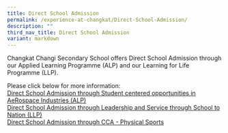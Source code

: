 ```yaml
---
title: Direct School Admission
permalink: /experience-at-changkat/Direct-School-Admission/
description: ""
third_nav_title: Direct School Admission
variant: markdown
---
```

Changkat Changi Secondary School offers Direct School Admission through our Applied Learning Programme (ALP) and our Learning for Life Programme (LLP).  
  
Please&nbsp;click below for more information:  
[Direct School Admission through Student centered opportunities in AeRospace Industries (ALP)](/experience-at-changkat/Direct-School-Admission/ALP)  
[Direct School Admission through&nbsp;Leadership and Service through School to Nation (LLP)](/experience-at-changkat/Direct-School-Admission/LLP)
<br>[Direct School Admission through CCA - Physical Sports](/experience-at-changkat/Direct-School-Admission/Direct-School-Admission-through-cca-physical-sports/)